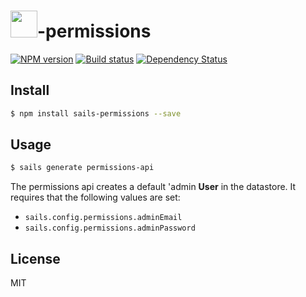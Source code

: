 # <img src="http://cdn.tjw.io/images/sails-logo.png" height='43px' />-permissions

[![NPM version][npm-image]][npm-url]
[![Build status][travis-image]][travis-url]
[![Dependency Status][daviddm-image]][daviddm-url]

## Install
```sh
$ npm install sails-permissions --save
```

## Usage
```sh
$ sails generate permissions-api
```

The permissions api creates a default 'admin **User** in the datastore. It
requires that the following values are set:
- `sails.config.permissions.adminEmail`
- `sails.config.permissions.adminPassword`


## License
MIT

[sails-logo]: http://cdn.tjw.io/images/sails-logo.png
[sails-url]: https://sailsjs.org
[npm-image]: https://img.shields.io/npm/v/sails-permissions.svg?style=flat
[npm-url]: https://npmjs.org/package/sails-permissions
[travis-image]: https://img.shields.io/travis/tjwebb/sails-permissions.svg?style=flat
[travis-url]: https://travis-ci.org/tjwebb/sails-permissions
[daviddm-image]: http://img.shields.io/david/tjwebb/sails-permissions.svg?style=flat
[daviddm-url]: https://david-dm.org/tjwebb/sails-permissions
